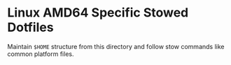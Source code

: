 # Linux AMD64 Specific Stowed Dotfiles

Maintain `$HOME` structure from this directory and follow stow commands like common platform files. 
